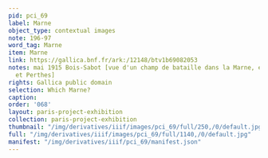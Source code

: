 ```yaml
---
pid: pci_69
label: Marne
object_type: contextual images
note: 196-97
word_tag: Marne
item: Marne
link: https://gallica.bnf.fr/ark:/12148/btv1b69082053
notes: mai 1915 Bois-Sabot [vue d'un champ de bataille dans la Marne, entre Souain
  et Perthes]
rights: Gallica public domain
selection: Which Marne?
caption: 
order: '068'
layout: paris-project-exhibition
collection: paris-project-exhibition
thumbnail: "/img/derivatives/iiif/images/pci_69/full/250,/0/default.jpg"
full: "/img/derivatives/iiif/images/pci_69/full/1140,/0/default.jpg"
manifest: "/img/derivatives/iiif/pci_69/manifest.json"
---
```


